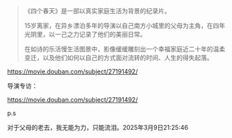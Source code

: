 > 《四个春天》是一部以真实家庭生活为背景的纪录片。
>
> 15岁离家，在异乡漂泊多年的导演以自己南方小城里的父母为主角，在四年光阴里，以一己之力记录了他们的美丽日常。
>
> 在如诗的乐活慢生活图景中，影像缓缓雕刻出一个幸福家庭近二十年的温柔变迁，以及他们如何以自己的方式面对流转的时间、人生的得失起落。

https://movie.douban.com/subject/27191492/



导演专访：

https://movie.douban.com/subject/27191492/



p.s

对于父母的老去，我无能为力，只能流泪。2025年3月9日21:25:46

